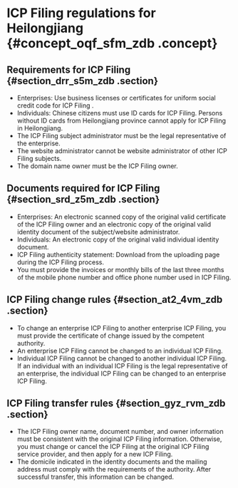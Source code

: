 # ICP Filing regulations for Heilongjiang {#concept_oqf_sfm_zdb .concept}

## Requirements for ICP Filing {#section_drr_s5m_zdb .section}

-   Enterprises: Use business licenses or certificates for uniform social credit code for ICP Filing .
-   Individuals: Chinese citizens must use ID cards for ICP Filing. Persons without ID cards from Heilongjiang province cannot apply for ICP Filing in Heilongjiang.
-   The ICP Filing subject administrator must be the legal representative of the enterprise.
-   The website administrator cannot be website administrator of other ICP Filing subjects.
-   The domain name owner must be the ICP Filing owner.

## Documents required for ICP Filing {#section_srd_z5m_zdb .section}

-   Enterprises: An electronic scanned copy of the original valid certificate of the ICP Filing owner and an electronic copy of the original valid identity document of the subject/website administrator.
-   Individuals: An electronic copy of the original valid individual identity document.
-   ICP Filing authenticity statement: Download from the uploading page during the ICP Filing process.
-   You must provide the invoices or monthly bills of the last three months of the mobile phone number and office phone number used in ICP Filing.

## ICP Filing change rules {#section_at2_4vm_zdb .section}

-   To change an enterprise ICP Filing to another enterprise ICP Filing, you must provide the certificate of change issued by the competent authority.
-   An enterprise ICP Filing cannot be changed to an individual ICP Filing.
-   Individual ICP Filing cannot be changed to another individual ICP Filing. If an individual with an individual ICP Filing is the legal representative of an enterprise, the individual ICP Filing can be changed to an enterprise ICP Filing.

## ICP Filing transfer rules {#section_gyz_rvm_zdb .section}

-   The ICP Filing owner name, document number, and owner information must be consistent with the original ICP Filing information. Otherwise, you must change or cancel the ICP Filing at the original ICP Filing service provider, and then apply for a new ICP Filing.
-   The domicile indicated in the identity documents and the mailing address must comply with the requirements of the authority. After successful transfer, this information can be changed.

